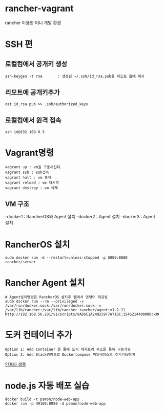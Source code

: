 # rancher-vagrant
rancher 이용한 미니 개발 환경

# SSH 편

## 로컬컴에서 공개키 생성

    ssh-keygen -t rsa       : 생성된 ~/.ssh/id_rsa.pub을 리모트 홈에 복사 
## 리모트에 공개키추가

    cat id_rsa.pub >> .ssh/authorized_keys
## 로컬컴에서 원격 접속

    ssh id@192.168.0.3

# Vagrant명령

    vagrant up : vm을 구동시킨다.
    vagrant ssh : ssh접속
    vagrant halt : vm 중지
    vagrant reload : vm 재시작
    vagrant destroy : vm 삭제

## VM 구조

-docker1 : RancherOS와 Agent 설치
-docker2 : Agent 설치
-docker3 : Agent 설치

# RancherOS 설치

    sudo docker run -d --restart=unless-stopped -p 8080:8080 rancher/server

# Rancher Agent 설치
    # Agent설치명령은 RancherOS 설치후 웹에서 명령어 제공됨
    sudo docker run --rm --privileged -v /var/run/docker.sock:/var/run/docker.sock -v /var/lib/rancher:/var/lib/rancher rancher/agent:v1.2.11 http://192.168.56.201/v1/scripts/8AD6C1A249259F7A715C:1546214400000:xR6wKh3ny8yQvIRxomDD6miSo

# 도커 컨테이너 추가

    Option 1: Add Container 를 통해 도커 레지트리 주소를 통해 구동가능
    Option 2: Add Stack명령으로 Dockercompose 파일베이스로 추가가능하며
    
[인프라 샘플](dockerinfra)


# node.js 자동 배포 실습

    docker build -t psmon/node-web-app .
    docker run -p 49160:8080 -d psmon/node-web-app

